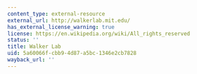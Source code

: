 ```yaml
---
content_type: external-resource
external_url: http://walkerlab.mit.edu/
has_external_license_warning: true
license: https://en.wikipedia.org/wiki/All_rights_reserved
status: ''
title: Walker Lab
uid: 5a60066f-cbb9-4d87-a5bc-1346e2cb7828
wayback_url: ''
---
```


